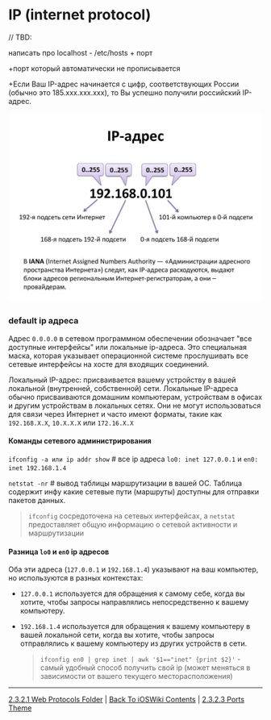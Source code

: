 # IP (internet protocol)

// TBD: 

написать про localhost - /etc/hosts + порт 

+порт который автоматически не прописывается

+Если Ваш IP-адрес начинается с цифр, соответствующих России (обычно это 185.xxx.xxx.xxx), то Вы успешно получили российский IP-адрес.

![](https://github.com/eldaroid/pictures/blob/master/iOSWiki/ComputerScience/IP.jpeg?raw=true)

### default ip адреса

Адрес `0.0.0.0` в сетевом программном обеспечении обозначает "все доступные интерфейсы" или локальные ip-адреса. Это специальная маска, которая указывает операционной системе прослушивать все сетевые интерфейсы на хосте для входящих соединений.

Локальный IP-адрес: присваивается вашему устройству в вашей локальной (внутренней, собственной) сети. Локальные IP-адреса обычно присваиваются домашним компьютерам, устройствам в офисах и другим устройствам в локальных сетях. Они не могут использоваться для связи через Интернет и часто имеют форматы, такие как `192.168.X.X`, `10.X.X.X` или `172.16.X.X`

#### Команды сетевого администрирования

`ifconfig -a или ip addr show` # все ip адреса `lo0: inet 127.0.0.1` и `en0: inet 192.168.1.4`

`netstat -nr` # вывод таблицы маршрутизации в вашей ОС. Таблица содержит инфу какие сетевые пути (маршруты) доступны для отправки пакетов данных.

> `ifconfig` сосредоточена на сетевых интерфейсах, а `netstat` предоставляет общую информацию о сетевой активности и маршрутизации

#### Разница `lo0` и `en0` ip адресов

Оба эти адреса (`127.0.0.1` и `192.168.1.4`) указывают на ваш компьютер, но используются в разных контекстах:

* `127.0.0.1` используется для обращения к самому себе, когда вы хотите, чтобы запросы направлялись непосредственно к вашему компьютеру.
* `192.168.1.4` используется для обращения к вашему компьютеру в вашей локальной сети, когда вы хотите, чтобы запросы отправлялись к вашему компьютеру из других устройств в сети.

    > `ifconfig en0 | grep inet | awk '$1=="inet" {print $2}'` - самый удобный способ получить свой ip (может меняться в зависимости от вашего текущего месторасположения)

---

[2.3.2.1 Web Protocols Folder](./2.3.2.1%20Protocols.md) | [Back To iOSWiki Contents](https://github.com/eldaroid/iOSWiki) | [2.3.2.3 Ports Theme](./2.3.2.3%20Ports.md)